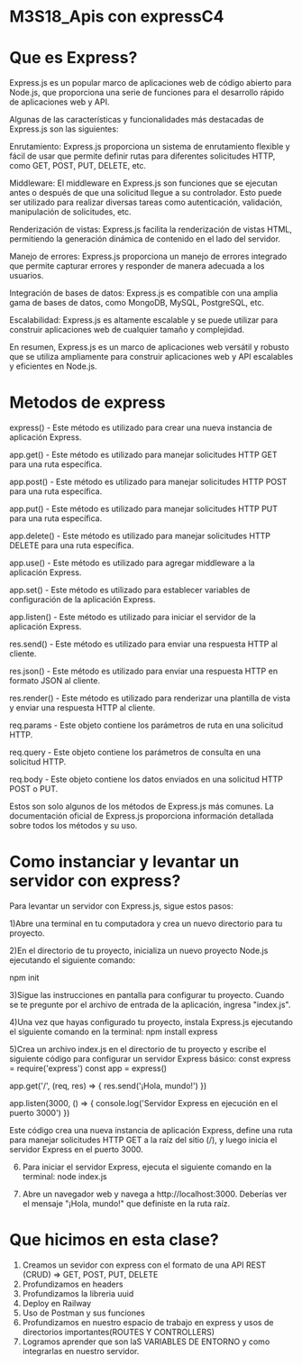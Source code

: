 # M3S18_Apis con expressC4

# Que es Express?

Express.js es un popular marco de aplicaciones web de código abierto para Node.js, que proporciona una serie de funciones para el desarrollo rápido de aplicaciones web y API.

Algunas de las características y funcionalidades más destacadas de Express.js son las siguientes:

Enrutamiento: Express.js proporciona un sistema de enrutamiento flexible y fácil de usar que permite definir rutas para diferentes solicitudes HTTP, como GET, POST, PUT, DELETE, etc.

Middleware: El middleware en Express.js son funciones que se ejecutan antes o después de que una solicitud llegue a su controlador. Esto puede ser utilizado para realizar diversas tareas como autenticación, validación, manipulación de solicitudes, etc.

Renderización de vistas: Express.js facilita la renderización de vistas HTML, permitiendo la generación dinámica de contenido en el lado del servidor.

Manejo de errores: Express.js proporciona un manejo de errores integrado que permite capturar errores y responder de manera adecuada a los usuarios.

Integración de bases de datos: Express.js es compatible con una amplia gama de bases de datos, como MongoDB, MySQL, PostgreSQL, etc.

Escalabilidad: Express.js es altamente escalable y se puede utilizar para construir aplicaciones web de cualquier tamaño y complejidad.

En resumen, Express.js es un marco de aplicaciones web versátil y robusto que se utiliza ampliamente para construir aplicaciones web y API escalables y eficientes en Node.js.



# Metodos de express

express() - Este método es utilizado para crear una nueva instancia de aplicación Express.

app.get() - Este método es utilizado para manejar solicitudes HTTP GET para una ruta específica.

app.post() - Este método es utilizado para manejar solicitudes HTTP POST para una ruta específica.

app.put() - Este método es utilizado para manejar solicitudes HTTP PUT para una ruta específica.

app.delete() - Este método es utilizado para manejar solicitudes HTTP DELETE para una ruta específica.

app.use() - Este método es utilizado para agregar middleware a la aplicación Express.

app.set() - Este método es utilizado para establecer variables de configuración de la aplicación Express.

app.listen() - Este método es utilizado para iniciar el servidor de la aplicación Express.

res.send() - Este método es utilizado para enviar una respuesta HTTP al cliente.

res.json() - Este método es utilizado para enviar una respuesta HTTP en formato JSON al cliente.

res.render() - Este método es utilizado para renderizar una plantilla de vista y enviar una respuesta HTTP al cliente.

req.params - Este objeto contiene los parámetros de ruta en una solicitud HTTP.

req.query - Este objeto contiene los parámetros de consulta en una solicitud HTTP.

req.body - Este objeto contiene los datos enviados en una solicitud HTTP POST o PUT.

Estos son solo algunos de los métodos de Express.js más comunes. La documentación oficial de Express.js proporciona información detallada sobre todos los métodos y su uso.

# Como instanciar y levantar un servidor con express?

Para levantar un servidor con Express.js, sigue estos pasos:

1)Abre una terminal en tu computadora y crea un nuevo directorio para tu proyecto.

2)En el directorio de tu proyecto, inicializa un nuevo proyecto Node.js ejecutando el siguiente comando:

npm init

3)Sigue las instrucciones en pantalla para configurar tu proyecto. Cuando se te pregunte por el archivo de entrada de la aplicación, ingresa "index.js".

4)Una vez que hayas configurado tu proyecto, instala Express.js ejecutando el siguiente comando en la terminal:
npm install express

5)Crea un archivo index.js en el directorio de tu proyecto y escribe el siguiente código para configurar un servidor Express básico:
  const express = require('express')
  const app = express()

  app.get('/', (req, res) => {
    res.send('¡Hola, mundo!')
  })

  app.listen(3000, () => {
    console.log('Servidor Express en ejecución en el puerto 3000')
  })
  
  Este código crea una nueva instancia de aplicación Express, define una ruta para manejar solicitudes HTTP GET a la raíz del sitio (/), y luego inicia el servidor Express en el puerto 3000.
  
6) Para iniciar el servidor Express, ejecuta el siguiente comando en la terminal:
      node index.js
      
7) Abre un navegador web y navega a http://localhost:3000. Deberías ver el mensaje "¡Hola, mundo!" que definiste en la ruta raíz.
  
# Que hicimos en esta clase?

1. Creamos un sevidor con express con el formato de una API REST (CRUD) => GET, POST, PUT, DELETE
2. Profundizamos en headers
3. Profundizamos la libreria uuid
4. Deploy en Railway
5. Uso de Postman y sus funciones
6. Profundizamos en nuestro espacio de trabajo en express y usos de directorios importantes(ROUTES Y CONTROLLERS)
7. Logramos aprender que son laS VARIABLES DE ENTORNO y como integrarlas en nuestro servidor.

